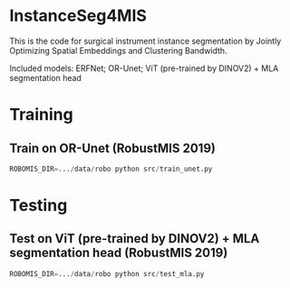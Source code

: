 # InstanceSeg4MIS

This is the code for surgical instrument instance segmentation by Jointly Optimizing Spatial Embeddings and Clustering Bandwidth.

Included models: ERFNet; OR-Unet; ViT (pre-trained by DINOV2) + MLA segmentation head

# Training
## Train on OR-Unet (RobustMIS 2019)
```python
ROBOMIS_DIR=.../data/robo python src/train_unet.py
```

# Testing
## Test on ViT (pre-trained by DINOV2) + MLA segmentation head (RobustMIS 2019)
```python
ROBOMIS_DIR=.../data/robo python src/test_mla.py
```

